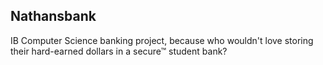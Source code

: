 ## Nathansbank

IB Computer Science banking project, because who wouldn't love storing their hard-earned dollars in a secure™ student bank?


